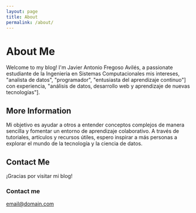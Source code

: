 ```yaml
---
layout: page
title: About
permalink: /about/
---
```


# About Me

Welcome to my blog! I'm Javier Antonio Fregoso Avilés, a passionate estudiante de la Ingenieria en Sistemas Computacionales mis intereses, "analista de datos", "programador", "entusiasta del aprendizaje continuo"] con experiencia, "análisis de datos, desarrollo web y aprendizaje de nuevas tecnologías"].

## More Information

Mi objetivo es ayudar a otros a entender conceptos complejos de manera sencilla y fomentar un entorno de aprendizaje colaborativo. A través de tutoriales, artículos y recursos útiles, espero inspirar a más personas a explorar el mundo de la tecnología y la ciencia de datos.
## Contact Me


¡Gracias por visitar mi blog!


### Contact me

[email@domain.com](mailto:email@domain.com)
